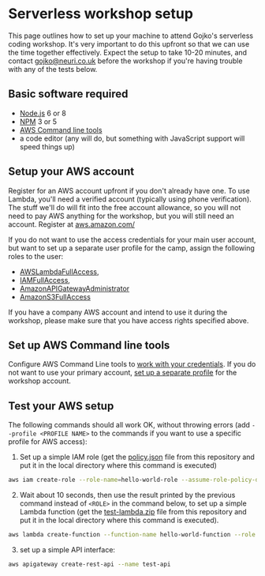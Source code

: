 # Serverless workshop setup

This page outlines how to set up your machine to attend Gojko's serverless coding workshop. It's very important to do this upfront so that we can use the time together effectively. Expect the setup to take 10-20 minutes, and contact gojko@neuri.co.uk before the workshop if you're having trouble with any of the tests below.

## Basic software required

* [Node.js](https://nodejs.org) 6 or 8
* [NPM](http://npmjs.com/) 3 or 5
* [AWS Command line tools](https://aws.amazon.com/cli/)
* a code editor (any will do, but something with JavaScript support will speed things up)

## Setup your AWS account

Register for an AWS account upfront if you don't already have one. To use Lambda, you'll need a verified account (typically using phone verification). The stuff we'll do will fit into the free account allowance, so you will not need to pay AWS anything for the workshop, but you will still need an account. Register at [aws.amazon.com/](https://aws.amazon.com)

If you do not want to use the access credentials for your main user account, but want to set up a separate user profile for the camp, assign the following roles to the user:

  * [AWSLambdaFullAccess](https://console.aws.amazon.com/iam/home?region=us-east-1#policies/arn:aws:iam::aws:policy/AWSLambdaFullAccess), 
  * [IAMFullAccess](https://console.aws.amazon.com/iam/home?region=us-east-1#policies/arn:aws:iam::aws:policy/IAMFullAccess), 
  * [AmazonAPIGatewayAdministrator](https://console.aws.amazon.com/iam/home?region=us-east-1#policies/arn:aws:iam::aws:policy/AmazonAPIGatewayAdministrator)
  * [AmazonS3FullAccess](https://console.aws.amazon.com/iam/home?region=us-east-1#/policies/arn:aws:iam::aws:policy/AmazonS3FullAccess)
 
If you have a company AWS account and intend to use it during the workshop, please make sure that you have access rights specified above.

## Set up AWS Command line tools

Configure AWS Command Line tools to [work with your credentials](http://docs.aws.amazon.com/cli/latest/userguide/cli-chap-getting-started.html). If you do not want to use your primary account, [set up a separate profile](https://docs.aws.amazon.com/cli/latest/userguide/cli-multiple-profiles.html) for the workshop account.

## Test your AWS setup

The following commands should all work OK, without throwing errors (add `--profile <PROFILE NAME>` to the commands if you want to use a specific profile for AWS access):

1. Set up a simple IAM role (get the [policy.json](policy.json) file from this repository and put it in the local directory where this command is executed)

```bash
aws iam create-role --role-name=hello-world-role --assume-role-policy-document file://policy.json --query Role.Arn --output text
```

2. Wait about 10 seconds, then use the result printed by the previous command instead of `<ROLE>` in the command below, to set up a simple Lambda function (get the [test-lambda.zip](test-lambda.zip) file from this repository and put it in the local directory where this command is executed).

```bash
aws lambda create-function --function-name hello-world-function --role <ROLE> --runtime nodejs8.10 --handler main.handler --zip-file fileb://test-lambda.zip 
```

3. set up a simple API interface:

```bash
aws apigateway create-rest-api --name test-api
```
